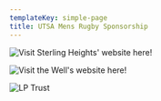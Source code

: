 ```yaml
---
templateKey: simple-page
title: UTSA Mens Rugby Sponsorship
---
```

![Visit Sterling Heights' website here!](/img/img_20190826_180353_01.jpg "Sterling Heights")

![Visit the Well's website here!](/img/website-contrast-the-well.png "The Well")

![](/img/img_20190826_180353_02.jpg "LP Trust")
